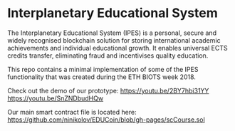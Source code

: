 # Interplanetary Educational System

The Interplanetary Educational System (IPES) is a personal, secure and widely recognised blockchain solution for storing international academic achievements and individual educational growth. It enables universal ECTS credits transfer, eliminating fraud and incentivises quality education.

This repo contains a minimal implementation of some of the IPES functionality that was created during the ETH BIOTS week 2018.

Check out the demo of our prototype: https://youtu.be/2BY7hbi31YY https://youtu.be/SnZNDbudHQw

Our main smart contract file is located here: https://github.com/ninikolov/EDUCoin/blob/gh-pages/scCourse.sol
